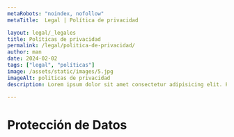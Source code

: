 ```yaml
---
metaRobots: "noindex, nofollow"
metaTitle:  Legal | Política de privacidad 

layout: legal/_legales
title: Políticas de privacidad
permalink: /legal/politica-de-privacidad/
author: man
date: 2024-02-02
tags: ["legal", "políticas"]
image: /assets/static/images/5.jpg
imageAlt: politicas de privacidad
description: Lorem ipsum dolor sit amet consectetur adipisicing elit. Perferendis accusantium sit illo neque rem omnis quaerat, nam similique vitae delectus ad magni vel quo maxime, magnam placeat. Reprehenderit, distinctio aliquam?

---
```



# Protección de Datos

